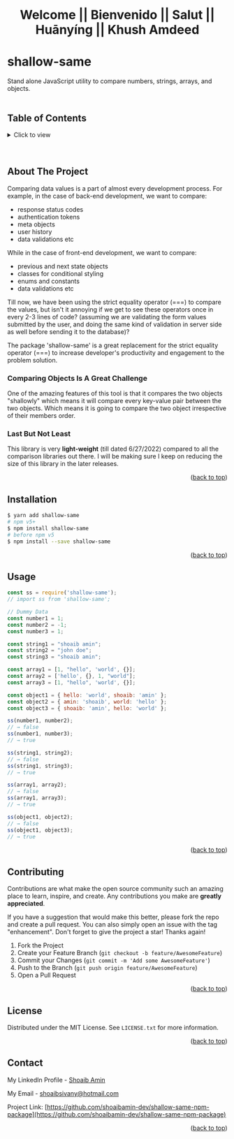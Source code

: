 <div id="top"></div>


<h1 align="center">Welcome || Bienvenido || Salut || Huānyíng || Khush Amdeed</h1>


# shallow-same

Stand alone JavaScript utility to compare numbers, strings, arrays, and objects.
<br/><br/>

<!-- TABLE OF CONTENTS -->
## Table of Contents
<details>
  <summary>Click to view</summary>
  <ol>
    <li><a href="#about-the-project">About The Project</a></li>
    <li><a href="#installation">Installation</a></li>
    <li><a href="#usage">Usage</a></li>
    <li><a href="#contributing">Contributing</a></li>
    <li><a href="#license">License</a></li>
    <li><a href="#contact">Contact</a></li>
  </ol>
</details>
<br/><br/>


<!-- ABOUT THE PROJECT -->
## About The Project

Comparing data values is a part of almost every development process. For example, in the case of back-end development, we want to compare:
- response status codes
- authentication tokens
- meta objects
- user history
- data validations
etc

While in the case of front-end development, we want to compare:
- previous and next state objects
- classes for conditional styling
- enums and constants
- data validations
etc

Till now, we have been using the strict equality operator (===) to compare the values, but isn't it annoying if we get to see these operators once in every 2-3 lines of code? (assuming we are validating the form values submitted by the user, and doing the same kind of validation in server side as well before sending it to the database)?

The package 'shallow-same' is a great replacement for the strict equality operator (===) to increase developer's productivity and engagement to the problem solution.

### Comparing Objects Is A Great Challenge

One of the amazing features of this tool is that it compares the two objects "shallowly" which means it will compare every key-value pair between the two objects. Which means it is going to compare the two object irrespective of their members order.

### Last But Not Least

This library is very **light-weight** (till dated 6/27/2022) compared to all the comparison libraries out there. I will be making sure I keep on reducing the size of this library in the later releases.


<p align="right">(<a href="#top">back to top</a>)</p>



<!-- INSTALLATION -->
## Installation

```sh
$ yarn add shallow-same
# npm v5+
$ npm install shallow-same
# before npm v5
$ npm install --save shallow-same
```

<p align="right">(<a href="#top">back to top</a>)</p>



<!-- USAGE EXAMPLES -->
## Usage

```js
const ss = require('shallow-same');
// import ss from 'shallow-same';

// Dummy Data
const number1 = 1;
const number2 = -1;
const number3 = 1;

const string1 = "shoaib amin";
const string2 = "john doe";
const string3 = "shoaib amin";

const array1 = [1, "hello", 'world', {}];
const array2 = ['hello', {}, 1, "world"];
const array3 = [1, "hello", 'world', {}];

const object1 = { hello: 'world', shoaib: 'amin' };
const object2 = { amin: 'shoaib', world: 'hello' };
const object3 = { shoaib: 'amin', hello: 'world' };

ss(number1, number2);
// → false
ss(number1, number3);
// → true

ss(string1, string2);
// → false
ss(string1, string3);
// → true

ss(array1, array2);
// → false
ss(array1, array3);
// → true

ss(object1, object2);
// → false
ss(object1, object3);
// → true
```

<p align="right">(<a href="#top">back to top</a>)</p>



<!-- CONTRIBUTING -->
## Contributing

Contributions are what make the open source community such an amazing place to learn, inspire, and create. Any contributions you make are **greatly appreciated**.

If you have a suggestion that would make this better, please fork the repo and create a pull request. You can also simply open an issue with the tag "enhancement".
Don't forget to give the project a star! Thanks again!

1. Fork the Project
2. Create your Feature Branch (`git checkout -b feature/AwesomeFeature`)
3. Commit your Changes (`git commit -m 'Add some AwesomeFeature'`)
4. Push to the Branch (`git push origin feature/AwesomeFeature`)
5. Open a Pull Request

<p align="right">(<a href="#top">back to top</a>)</p>



<!-- LICENSE -->
## License

Distributed under the MIT License. See `LICENSE.txt` for more information.

<p align="right">(<a href="#top">back to top</a>)</p>



<!-- CONTACT -->
## Contact

My LinkedIn Profile - [Shoaib Amin](https://www.linkedin.com/in/shoaib-sivany-a5a431126/)

My Email - <a href="mailto:shoaibsivany@hotmail.com">shoaibsivany@hotmail.com</a>

Project Link: [https://github.com/shoaibamin-dev/shallow-same-npm-package](https://github.com/shoaibamin-dev/shallow-same-npm-package)

<p align="right">(<a href="#top">back to top</a>)</p>
